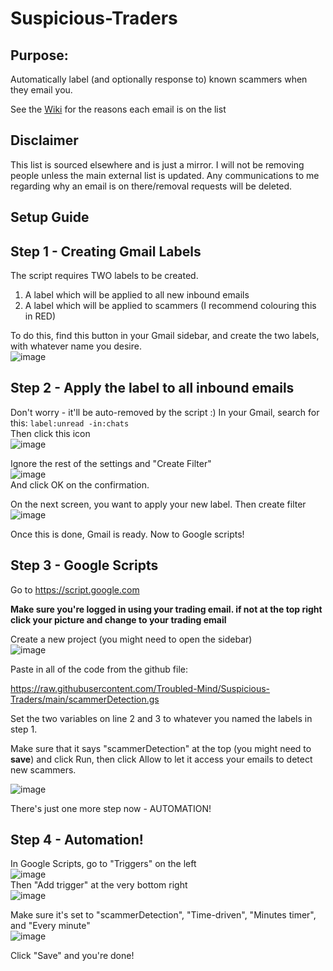 # Suspicious-Traders

## Purpose: 
Automatically label (and optionally response to) known scammers when they email you.

See the [Wiki](https://github.com/Troubled-Mind/Suspicious-Traders/wiki) for the reasons each email is on the list    

## Disclaimer
This list is sourced elsewhere and is just a mirror. I will not be removing people unless the main external list is updated.
Any communications to me regarding why an email is on there/removal requests will be deleted.

## Setup Guide

## Step 1 - Creating Gmail Labels
The script requires TWO labels to be created.
1. A label which will be applied to all new inbound emails 
2. A label which will be applied to scammers (I recommend colouring this in RED)

To do this, find this button in your Gmail sidebar, and create the two labels, with whatever name you desire.    
![image](https://user-images.githubusercontent.com/102833637/161351269-e3fdfecf-a5ca-45c5-a3ab-7d2a89d3d317.png)

## Step 2 - Apply the label to all inbound emails
Don't worry - it'll be auto-removed by the script :) 
In your Gmail, search for this:
`label:unread -in:chats `    
Then click this icon     
![image](https://user-images.githubusercontent.com/102833637/161351398-e9d2a428-4277-40dd-a0dd-004350a6b5e8.png)

Ignore the rest of the settings and "Create Filter"    
![image](https://user-images.githubusercontent.com/102833637/161351423-eec38130-12a2-4540-b86e-3bbb6ed912b8.png)      
And click OK on the confirmation.

On the next screen, you want to apply your new label.
Then create filter    
![image](https://user-images.githubusercontent.com/102833637/161351463-a6c94da1-6dee-4c7a-a722-599330504c53.png)


Once this is done, Gmail is ready. Now to Google scripts!

## Step 3 - Google Scripts
Go to https://script.google.com

**Make sure you're logged in using your trading email. if not at the top right click your picture and change to your trading email**

Create a new project (you might need to open the sidebar)    
![image](https://user-images.githubusercontent.com/102833637/161351610-0a9f223f-71c5-446a-bd32-556035a75171.png)

Paste in all of the code from the github file:

https://raw.githubusercontent.com/Troubled-Mind/Suspicious-Traders/main/scammerDetection.gs

Set the two variables on line 2 and 3 to whatever you named the labels in step 1.

Make sure that it says "scammerDetection" at the top (you might need to **save**) and click Run, then click Allow to let it access your emails to detect new scammers.
    
![image](https://user-images.githubusercontent.com/102833637/161351769-83a4f619-861a-4878-add8-9a7459707b14.png)

There's just one more step now - AUTOMATION!

## Step 4 - Automation!
In Google Scripts, go to "Triggers" on the left    
![image](https://user-images.githubusercontent.com/102833637/161351968-17dafa3d-d688-464b-9ed1-2f3bf17b4131.png)      
Then "Add trigger" at the very bottom right    
![image](https://user-images.githubusercontent.com/102833637/161351990-baca61c2-8906-42ce-bf03-5932024b69dd.png)


Make sure it's set to "scammerDetection", "Time-driven", "Minutes timer", and "Every minute"    
![image](https://user-images.githubusercontent.com/102833637/161352012-448fdcb8-23e3-4462-9239-b0e19427a5fa.png)


Click "Save" and you're done!
